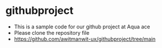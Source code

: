 # githubproject
- This is a sample code for our github project at Aqua ace
- Please clone the repository file
- https://github.com/awitmanwit-ux/githubproject/tree/main
